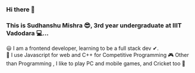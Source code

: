 ### Hi there 👋

### This is Sudhanshu Mishra 😎, 3rd year undergraduate at IIIT Vadodara 💻...
😃 I am a frontend developer, learning to be a full stack dev ✔. </br> 
🎁 I use Javascript for web and C++ for Competitive Programming
🎮 Other than Programming , I like to play PC and mobile games, and Cricket too 🏏
